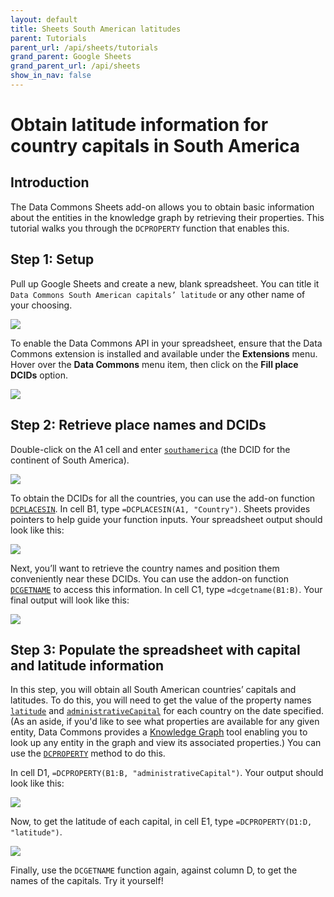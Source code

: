 ```yaml
---
layout: default
title: Sheets South American latitudes
parent: Tutorials
parent_url: /api/sheets/tutorials
grand_parent: Google Sheets
grand_parent_url: /api/sheets
show_in_nav: false
---
```


# Obtain latitude information for country capitals in South America

## Introduction
The Data Commons Sheets add-on allows you to obtain basic information about the entities in the knowledge graph by retrieving their properties. This tutorial walks you through the `DCPROPERTY` function that enables this.

## Step 1: Setup
Pull up Google Sheets and create a new, blank spreadsheet. You can title it `Data Commons South American capitals’ latitude` or any other name of your choosing.

![](/assets/images/sheets/tutorials/sheets_latitude_tutorial_1.png)

To enable the Data Commons API in your spreadsheet, ensure that the Data Commons extension is installed and available under the **Extensions** menu. Hover over the **Data Commons** menu item, then click on the **Fill place DCIDs** option.

 ![](/assets/images/sheets/tutorials/sheets_latitude_tutorial_2.png)

## Step 2: Retrieve place names and DCIDs
Double-click on the A1 cell and enter [`southamerica`](https://datacommons.org/browser/southamerica) (the DCID for the continent of South America).

![](/assets/images/sheets/tutorials/sheets_latitude_tutorial_3.png)

To obtain the DCIDs for all the countries, you can use the add-on function [`DCPLACESIN`](/api/sheets/places_in.html). In cell B1, type `=DCPLACESIN(A1, "Country")`. Sheets provides pointers to help guide your function inputs. Your spreadsheet output should look like this:

![](/assets/images/sheets/tutorials/sheets_latitude_tutorial_4.png)

Next, you’ll want to retrieve the country names and position them conveniently near these DCIDs. You can use the addon-on function [`DCGETNAME`](/api/sheets/get_name.html) to access this information. In cell C1, type `=dcgetname(B1:B)`. Your final output will look like this:

![](/assets/images/sheets/tutorials/sheets_latitude_tutorial_5.png)

## Step 3: Populate the spreadsheet with capital and latitude information
In this step, you will obtain all South American countries’ capitals and latitudes. To do this, you will need to get the value of the property names [`latitude`](https://datacommons.org/browser/latitude) and [`administrativeCapital`](https://datacommons.org/browser/administrativeCapital) for each country on the date specified. (As an aside, if you'd like to see what properties are available for any given entity, Data Commons provides a [Knowledge Graph](https://datacommons.org/browser) tool enabling you to look up any entity in the graph and view its associated properties.) You can use the [`DCPROPERTY`](/api/sheets/get_property.html) method to do this.

In cell D1, `=DCPROPERTY(B1:B, "administrativeCapital")`. Your output should look like this:

![](/assets/images/sheets/tutorials/sheets_latitude_tutorial_6.png)

Now, to get the latitude of each capital, in cell E1, type `=DCPROPERTY(D1:D, "latitude")`.

![](/assets/images/sheets/tutorials/sheets_latitude_tutorial_7.png)

Finally, use the `DCGETNAME` function again, against column D, to get the names of the capitals. Try it yourself!